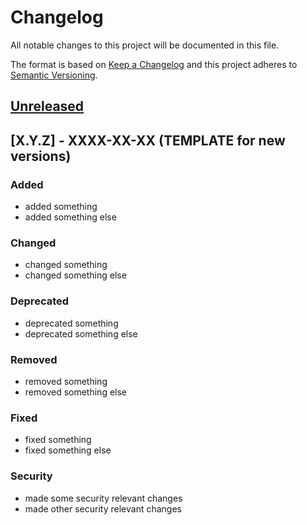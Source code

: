 # Changelog
All notable changes to this project will be documented in this file.

The format is based on [Keep a Changelog](http://keepachangelog.com/en/1.0.0/)
and this project adheres to [Semantic Versioning](http://semver.org/spec/v2.0.0.html).

## [Unreleased]

## [X.Y.Z] - XXXX-XX-XX (TEMPLATE for new versions)

### Added

- added something
- added something else

### Changed

- changed something
- changed something else

### Deprecated

- deprecated something
- deprecated something else

### Removed

- removed something
- removed something else

### Fixed

- fixed something
- fixed something else

### Security

- made some security relevant changes
- made other security relevant changes

[Unreleased]: https://github.com/cryptoexamples/cpp-botan-cryptoexamples/compare/v0.0.1...HEAD
[0.0.2]: https://github.com/cryptoexamples/cpp-botan-cryptoexamples/compare/v0.0.1...v0.0.2
[0.0.1]: https://github.com/cryptoexamples/cpp-botan-cryptoexamples/releases/tag/0.0.1
